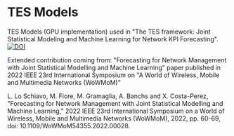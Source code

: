 # TES Models

TES Models (GPU implementation) used in "The TES framework: Joint Statistical Modeling and Machine Learning for Network KPI Forecasting". [![DOI](https://zenodo.org/badge/1013308878.svg)](https://doi.org/10.5281/zenodo.16045348)


Extended contribution coming from: "Forecasting for Network Management with Joint Statistical Modelling and Machine Learning" paper published in 2022 IEEE 23rd International Symposium on "A World of Wireless, Mobile and Multimedia Networks (WoWMoM)"

L. Lo Schiavo, M. Fiore, M. Gramaglia, A. Banchs and X. Costa-Perez, "Forecasting for Network Management with Joint Statistical Modelling and Machine Learning," 2022 IEEE 23rd International Symposium on a World of Wireless, Mobile and Multimedia Networks (WoWMoM), 2022, pp. 60-69, doi: 10.1109/WoWMoM54355.2022.00028.
